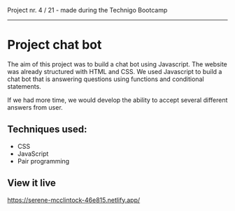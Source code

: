 Project nr. 4 / 21 - made during the Technigo Bootcamp
___

# Project chat bot
The aim of this project was to build a chat bot using Javascript. The website was already structured with HTML and CSS. We used Javascript to build a chat bot that is answering questions using functions and conditional statements. 

If we had more time, we would develop the ability to accept several different answers from user.

## Techniques used:
* CSS
* JavaScript
* Pair programming

## View it live
https://serene-mcclintock-46e815.netlify.app/
